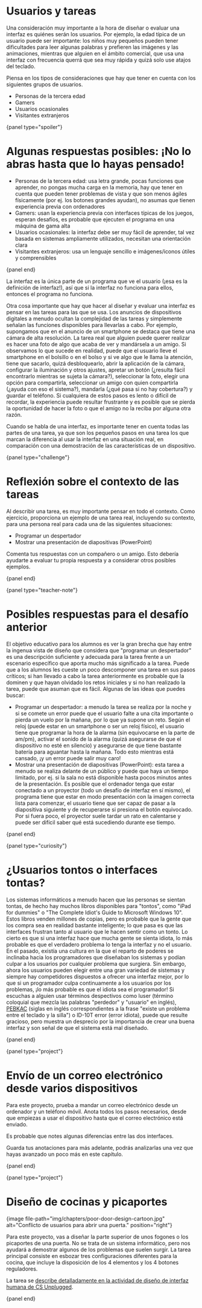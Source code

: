 # Usuarios y tareas

Una consideración muy importante a la hora de diseñar o evaluar una interfaz es quiénes serán los usuarios. Por ejemplo, la edad típica de un usuario puede ser importante: los niños muy pequeños pueden tener dificultades para leer algunas palabras y prefieren las imágenes y las animaciones, mientras que alguien en el ámbito comercial, que usa una interfaz con frecuencia querrá que sea muy rápida y quizá solo use atajos del teclado.

Piensa en los tipos de consideraciones que hay que tener en cuenta con los siguientes grupos de usuarios.

- Personas de la tercera edad
- Gamers
- Usuarios ocasionales
- Visitantes extranjeros

{panel type="spoiler"}

# Algunas respuestas posibles: ¡No lo abras hasta que lo hayas pensado!

- Personas de la tercera edad: usa letra grande, pocas funciones que aprender, no pongas mucha carga en la memoria, hay que tener en cuenta que pueden tener problemas de vista y que son menos ágiles físicamente (por ej. los botones grandes ayudan), no asumas que tienen experiencia previa con ordenadores
- Gamers: usan la experiencia previa con interfaces típicas de los juegos, esperan desafíos, es probable que ejecuten el programa en una máquina de gama alta
- Usuarios ocasionales: la interfaz debe ser muy fácil de aprender, tal vez basada en sistemas ampliamente utilizados, necesitan una orientación clara
- Visitantes extranjeros: usa un lenguaje sencillo e imágenes/iconos útiles y comprensibles

{panel end}

La interfaz es la única parte de un programa que ve el usuario (¡esa es la definición de interfaz!), así que si la interfaz no funciona para ellos, entonces el programa no funciona.

Otra cosa importante que hay que hacer al diseñar y evaluar una interfaz es pensar en las tareas para las que se usa. Los anuncios de dispositivos digitales a menudo ocultan la complejidad de las tareas y simplemente señalan las funciones disponibles para llevarlas a cabo. Por ejemplo, supongamos que en el anuncio de un smartphone se destaca que tiene una cámara de alta resolución. La tarea real que alguien puede querer realizar es hacer una foto de algo que acaba de ver y mandársela a un amigo. Si observamos lo que sucede en realidad, puede que el usuario lleve el smartphone en el bolsillo o en el bolso y si ve algo que le llama la atención, tiene que sacarlo, quizá desbloquearlo, abrir la aplicación de la cámara, configurar la iluminación y otros ajustes, apretar un botón (¿resulta fácil encontrarlo mientras se sujeta la cámara?), seleccionar la foto, elegir una opción para compartirla, seleccionar un amigo con quien compartirla (¿ayuda con eso el sistema?), mandarla (¿qué pasa si no hay cobertura?) y guardar el teléfono. Si cualquiera de estos pasos es lento o difícil de recordar, la experiencia puede resultar frustrante y es posible que se pierda la oportunidad de hacer la foto o que el amigo no la reciba por alguna otra razón.

Cuando se habla de una interfaz, es importante tener en cuenta todas las partes de una tarea, ya que son los pequeños pasos en una tarea los que marcan la diferencia al usar la interfaz en una situación real, en comparación con una demostración de las características de un dispositivo.

{panel type="challenge"}

# Reflexión sobre el contexto de las tareas

Al describir una tarea, es muy importante pensar en todo el contexto. Como ejercicio, proporciona un ejemplo de una tarea real, incluyendo su contexto, para una persona real para cada una de las siguientes situaciones:

- Programar un despertador
- Mostrar una presentación de diapositivas (PowerPoint)

Comenta tus respuestas con un compañero o un amigo. Esto debería ayudarte a evaluar tu propia respuesta y a considerar otros posibles ejemplos.

{panel end}

{panel type="teacher-note"}

# Posibles respuestas para el desafío anterior

El objetivo educativo para los alumnos es ver la gran brecha que hay entre la ingenua vista de diseño que considera que "programar un despertador" es una descripción suficiente y adecuada para la tarea frente a un escenario específico que aporta mucho más significado a la tarea. Puede que a los alumnos les cueste un poco descomponer una tarea en sus pasos críticos; si han llevado a cabo la tarea anteriormente es probable que la dominen y que hayan olvidado los retos iniciales y si no han realizado la tarea, puede que asuman que es fácil. Algunas de las ideas que puedes buscar:

- Programar un despertador: a menudo la tarea se realiza por la noche y si se comete un error puede que el usuario falte a una cita importante o pierda un vuelo por la mañana, por lo que ya supone un reto. Según el reloj (puede estar en un smartphone o ser un reloj físico), el usuario tiene que programar la hora de la alarma (sin equivocarse en la parte de am/pm), activar el sonido de la alarma (quizá asegurarse de que el dispositivo no esté en silencio) y asegurarse de que tiene bastante batería para aguantar hasta la mañana. Todo esto mientras está cansado, ¡y un error puede salir muy caro!
- Mostrar una presentación de diapositivas (PowerPoint): esta tarea a menudo se realiza delante de un público y puede que haya un tiempo limitado, por ej. si la sala no está disponible hasta pocos minutos antes de la presentación. Es posible que el ordenador tenga que estar conectado a un proyector (todo un desafío de interfaz en sí mismo), el programa tiene que estar en modo presentación con la imagen correcta lista para comenzar, el usuario tiene que ser capaz de pasar a la diapositiva siguiente y de recuperarse si presiona el botón equivocado. Por si fuera poco, el proyector suele tardar un rato en calentarse y puede ser difícil saber qué está sucediendo durante ese tiempo.

{panel end}

{panel type="curiosity"}

# ¿Usuarios tontos o interfaces tontas?

Los sistemas informáticos a menudo hacen que las personas se sientan tontas, de hecho hay muchos libros disponibles para "tontos", como "iPad for dummies" o "The Complete Idiot's Guide to Microsoft Windows 10". Estos libros venden millones de copias, pero es probable que la gente que los compra sea en realidad bastante inteligente; lo que pasa es que las interfaces frustran tanto al usuario que le hacen sentir como un tonto. Lo cierto es que si una interfaz hace que mucha gente se sienta idiota, lo más probable es que el verdadero problema lo tenga la interfaz y no el usuario. En el pasado, existía una cultura en la que el reparto de poderes se inclinaba hacia los programadores que diseñaban los sistemas y podían culpar a los usuarios por cualquier problema que surgiera. Sin embargo, ahora los usuarios pueden elegir entre una gran variedad de sistemas y siempre hay competidores dispuestos a ofrecer una interfaz mejor, por lo que si un programador culpa continuamente a los usuarios por los problemas, ¡lo más probable es que el idiota sea el programador! Si escuchas a alguien usar términos despectivos como luser (término coloquial que mezcla las palabras "perdedor" y "usuario" en inglés), [PEBKAC](http://ars.userfriendly.org/cartoons/?id=19980506) (siglas en inglés correspondientes a la frase "existe un problema entre el teclado y la silla") o ID-10T error (error idiota), puede que resulte gracioso, pero muestra un desprecio por la importancia de crear una buena interfaz y son señal de que el sistema está mal diseñado.

{panel end}

{panel type="project"}

# Envío de un correo electrónico desde varios dispositivos

Para este proyecto, prueba a mandar un correo electrónico desde un ordenador y un teléfono móvil. Anota todos los pasos necesarios, desde que empiezas a usar el dispositivo hasta que el correo electrónico está enviado.

Es probable que notes algunas diferencias entre las dos interfaces.

Guarda tus anotaciones para más adelante, podrás analizarlas una vez que hayas avanzado un poco más en este capítulo.

{panel end}

{panel type="project"}

# Diseño de cocinas y picaportes

{image file-path="img/chapters/poor-door-design-cartoon.jpg" alt="Conflicto de usuarios para abrir una puerta." position="right"}

Para este proyecto, vas a diseñar la parte superior de unos fogones o los picaportes de una puerta. No se trata de un sistema informático, pero nos ayudará a demostrar algunos de los problemas que suelen surgir. La tarea principal consiste en esbozar tres configuraciones diferentes para la cocina, que incluye la disposición de los 4 elementos y los 4 botones reguladores.

La tarea se [describe detalladamente en la actividad de diseño de interfaz humana de CS Unplugged](http://csunplugged.org/human-interface-design).

{panel end}